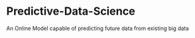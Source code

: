 # Predictive-Data-Science
An Online Model capable of predicting future data from existing big data 

